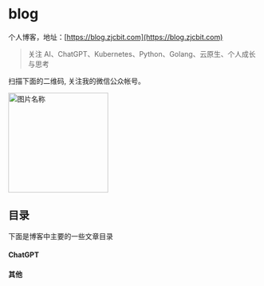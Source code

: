 # blog

个人博客，地址：[https://blog.zjcbit.com](https://blog.zjcbit.com)

> 关注 AI、ChatGPT、Kubernetes、Python、Golang、云原生、个人成长与思考

扫描下面的二维码, 关注我的微信公众帐号。

<img src="http://rucltvshi.hn-bkt.clouddn.com/k8s-qrcode.jpeg" width = "200" height = "200" alt="图片名称" align=center />

## 目录

下面是博客中主要的一些文章目录

#### ChatGPT

#### 其他

